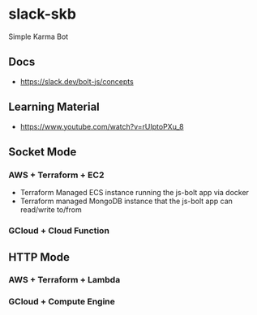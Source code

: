 # slack-skb
Simple Karma Bot

## Docs

 - https://slack.dev/bolt-js/concepts


## Learning Material

 - https://www.youtube.com/watch?v=rUIptoPXu_8


## Socket Mode

### AWS + Terraform + EC2

 - Terraform Managed ECS instance running the js-bolt app via docker
 - Terraform managed MongoDB instance that the js-bolt app can read/write to/from

### GCloud + Cloud Function

## HTTP Mode

### AWS + Terraform + Lambda

### GCloud + Compute Engine
